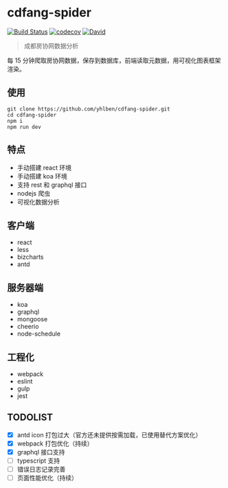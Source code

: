 # cdfang-spider

[![Build Status](https://www.travis-ci.org/yhlben/cdfang-spider.svg?branch=master)](https://www.travis-ci.org/yhlben/cdfang-spider)
[![codecov](https://codecov.io/gh/yhlben/cdfang-spider/branch/master/graph/badge.svg)](https://codecov.io/gh/yhlben/cdfang-spider)
[![David](https://img.shields.io/david/yhlben/cdfang-spider.svg)](https://david-dm.org/yhlben/cdfang-spider)

> 成都房协网数据分析

每 15 分钟爬取房协网数据，保存到数据库，前端读取元数据，用可视化图表框架渲染。

## 使用

```shell
git clone https://github.com/yhlben/cdfang-spider.git
cd cdfang-spider
npm i
npm run dev
```

## 特点

- 手动搭建 react 环境
- 手动搭建 koa 环境
- 支持 rest 和 graphql 接口
- nodejs 爬虫
- 可视化数据分析

## 客户端

- react
- less
- bizcharts
- antd

## 服务器端

- koa
- graphql
- mongoose
- cheerio
- node-schedule

## 工程化

- webpack
- eslint
- gulp
- jest

## TODOLIST

- [x] antd icon 打包过大（官方还未提供按需加载，已使用替代方案优化）
- [x] webpack 打包优化（持续）
- [x] graphql 接口支持
- [ ] typescript 支持
- [ ] 错误日志记录完善
- [ ] 页面性能优化（持续）

